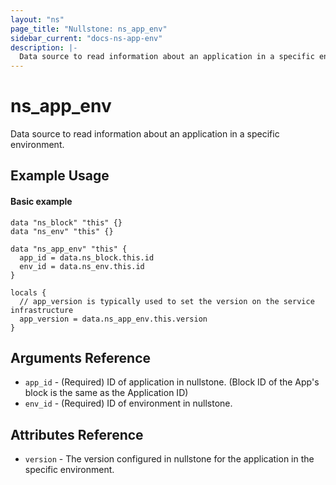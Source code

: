```yaml
---
layout: "ns"
page_title: "Nullstone: ns_app_env"
sidebar_current: "docs-ns-app-env"
description: |-
  Data source to read information about an application in a specific environment.
---
```


# ns_app_env

Data source to read information about an application in a specific environment.

## Example Usage

#### Basic example

```hcl
data "ns_block" "this" {}
data "ns_env" "this" {}

data "ns_app_env" "this" {
  app_id = data.ns_block.this.id
  env_id = data.ns_env.this.id
}

locals {
  // app_version is typically used to set the version on the service infrastructure
  app_version = data.ns_app_env.this.version
}
```

## Arguments Reference

* `app_id` - (Required) ID of application in nullstone. (Block ID of the App's block is the same as the Application ID)
* `env_id` - (Required) ID of environment in nullstone.

## Attributes Reference

* `version` - The version configured in nullstone for the application in the specific environment.
